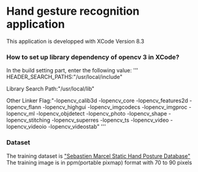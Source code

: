 # Hand gesture recognition application

This application is developped with XCode Version 8.3


### How to set up library dependency of opencv 3 in XCode?
In the build setting part, enter the following value:
'''
HEADER_SEARCH_PATHS:"/usr/local/include"

Library Search Path:"/usr/local/lib"

Other Linker Flag:"-lopencv_calib3d -lopencv_core -lopencv_features2d -lopencv_flann -lopencv_highgui -lopencv_imgcodecs -lopencv_imgproc -lopencv_ml -lopencv_objdetect -lopencv_photo -lopencv_shape -lopencv_stitching -lopencv_superres -lopencv_ts -lopencv_video -lopencv_videoio -lopencv_videostab"
'''

### Dataset
The training dataset is ["Sebastien Marcel Static Hand Posture Database"](http://www.idiap.ch/resource/gestures/)
The training image is in ppm(portable pixmap) format with 70 to 90 pixels
